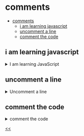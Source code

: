 # comments

- [comments](#comments)
  - [i am learning javascript](#i-am-learning-javascript)
  - [uncomment a line](#uncomment-a-line)
  - [comment the code](#comment-the-code)

## i am learning javascript
<details>
<summary>I am learning JavaScript</summary>

### description
Comment the code so that the result of its output is the line `I am learning JavaScript.`

### solution
[i-am-learning.js](./i-am-learning.js)

</details>

## uncomment a line
<details>
<summary>Uncomment a line</summary>

### description

### solution
[uncomment.js](./uncomment.js)

</details>

## comment the code
<details>
<summary>comment the code</summary>

### description

### solution
[comment-code.js](./comment-code.js)

</details>

[<<](../README.md)
<!--
<details>
<summary></summary>

## 
### description

### solution

</details>

-->



